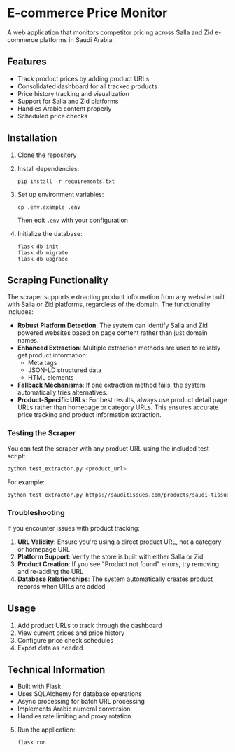 # E-commerce Price Monitor

A web application that monitors competitor pricing across Salla and Zid e-commerce platforms in Saudi Arabia.

## Features

- Track product prices by adding product URLs
- Consolidated dashboard for all tracked products
- Price history tracking and visualization
- Support for Salla and Zid platforms
- Handles Arabic content properly
- Scheduled price checks

## Installation

1. Clone the repository
2. Install dependencies:
   ```
   pip install -r requirements.txt
   ```
3. Set up environment variables:
   ```
   cp .env.example .env
   ```
   Then edit `.env` with your configuration

4. Initialize the database:
   ```
   flask db init
   flask db migrate
   flask db upgrade
   ```

## Scraping Functionality

The scraper supports extracting product information from any website built with Salla or Zid platforms, regardless of the domain. The functionality includes:

- **Robust Platform Detection**: The system can identify Salla and Zid powered websites based on page content rather than just domain names.
- **Enhanced Extraction**: Multiple extraction methods are used to reliably get product information:
  - Meta tags
  - JSON-LD structured data
  - HTML elements
- **Fallback Mechanisms**: If one extraction method fails, the system automatically tries alternatives.
- **Product-Specific URLs**: For best results, always use product detail page URLs rather than homepage or category URLs. This ensures accurate price tracking and product information extraction.

### Testing the Scraper

You can test the scraper with any product URL using the included test script:

```bash
python test_extractor.py <product_url>
```

For example:
```bash
python test_extractor.py https://sauditissues.com/products/saudi-tissues-500-sheets
```

### Troubleshooting

If you encounter issues with product tracking:

1. **URL Validity**: Ensure you're using a direct product URL, not a category or homepage URL
2. **Platform Support**: Verify the store is built with either Salla or Zid
3. **Product Creation**: If you see "Product not found" errors, try removing and re-adding the URL
4. **Database Relationships**: The system automatically creates product records when URLs are added

## Usage

1. Add product URLs to track through the dashboard
2. View current prices and price history
3. Configure price check schedules
4. Export data as needed

## Technical Information

- Built with Flask
- Uses SQLAlchemy for database operations
- Async processing for batch URL processing
- Implements Arabic numeral conversion
- Handles rate limiting and proxy rotation

5. Run the application:
   ```
   flask run
   ```
